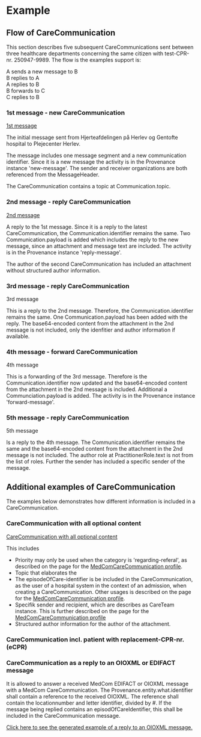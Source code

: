 # Example



## Flow of CareCommunication 

This section describes five subsequent CareCommunications sent between three healthcare departments concerning the same citizen with test-CPR-nr. 250947-9989. The flow is the examples support is: <br>

A sends a new message to B <br>
B replies to A <br>
A replies to B <br>
B forwards to C <br>
C replies to B <br>

### 1st message - new CareCommunication

[1st message](Bundle-add5e7e2-0c0f-4a4a-bfff-f6f984fa7e3c.html)

The initial message sent from Hjerteafdelingen på Herlev og Gentofte hospital to Plejecenter Herlev.

The message includes one message segment and a new communication identifier. Since it is a new message the activity is in the Provenance instance 'new-message'. The sender and receiver organizations are both referenced from the MessageHeader. 

The CareCommunication contains a topic at Communication.topic.

### 2nd message - reply CareCommunication

[2nd message](Bundle-b56549f7-ed10-422d-8088-f7222b686e46.html) 

A reply to the 1st message. Since it is a reply to the latest CareCommunication, the Communication.identifier remains the same. Two Communication.payload is added which includes the reply to the new message, since an attachment and message text are included. The activity is in the Provenance instance 'reply-message'. 

The author of the second CareCommunication has included an attachment without structured author information. 


### 3rd message - reply CareCommunication

3rd message 

This is a reply to the 2nd message. Therefore, the Communication.identifier remains the same. One Communication.payload has been added with the reply. The base64-encoded content from the attachment in the 2nd message is not included, only the idenfitier and author information if available.

### 4th message - forward CareCommunication

4th message

This is a forwarding of the 3rd message. Therefore is the Communication.identifier now updated and the base64-encoded content from the attachment in the 2nd message is included. Additional a Communciation.payload is added. The activity is in the Provenance instance 'forward-message'. 

### 5th message - reply CareCommunication

5th message

Is a reply to the 4th message. The Communication.identifier remains the same and the base64-encoded content from the attachment in the 2nd message is not included. 
The author role at PractitionerRole.text is not from the list of roles. Further the sender has included a specific sender of the message. 

## Additional examples of CareCommunication

The examples below demonstrates how different information is included in a CareCommunication. 

### CareCommunication with all optional content

[CareCommunication with all optional content]()

This includes
* Priority may only be used when the category is 'regarding-referal', as described on the page for the [MedComCareCommunication profile](StructureDefinition-medcom-careCommunication-communication-intro.html).
* Topic that elaborates the 
* The episodeOfCare-identifier is be included in the CareCommunication, as the user of a hospital system in the context of an admission, when creating a CareCommunication. Other usages is described on the page for the [MedComCareCommunication profile](StructureDefinition-medcom-careCommunication-communication-intro.html).
* Specifik sender and recipient, which are describes as CareTeam instance. This is further described on the page for the [MedComCareCommunication profile](StructureDefinition-medcom-careCommunication-communication-intro.html)
* Structured author information for the author of the attachment.


### CareCommunication incl. patient with replacement-CPR-nr. (eCPR)





### CareCommunication as a reply to an OIOXML or EDIFACT message

It is allowed to answer a received MedCom EDIFACT or OIOXML message with a MedCom CareCommunication. The Provenance.entity.what.identifier shall contain a reference to the received OIOXML. The reference shall contain the locationnumber and letter identifier, divided by #. If the message being replied contains an episodOfCareIdentifier, this shall be included in the CareCommunication message.

[Click here to see the generated example of a reply to an OIOXML message.](./Bundle-k7bfbc0c-553d-11ed-bdc3-0242ac120002.html) 
